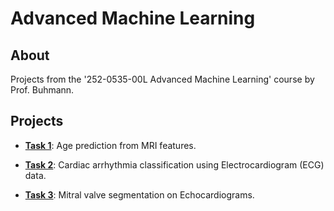 # Advanced Machine Learning

## About

Projects from the '252-0535-00L  Advanced Machine Learning' course by Prof. Buhmann.


## Projects

- **[Task 1](./task_1/README.md)**: Age prediction from MRI features.

- **[Task 2](./task_2/README.md)**: Cardiac arrhythmia classification using Electrocardiogram (ECG) data.

- **[Task 3](./task_3/README.md)**: Mitral valve segmentation on Echocardiograms.
